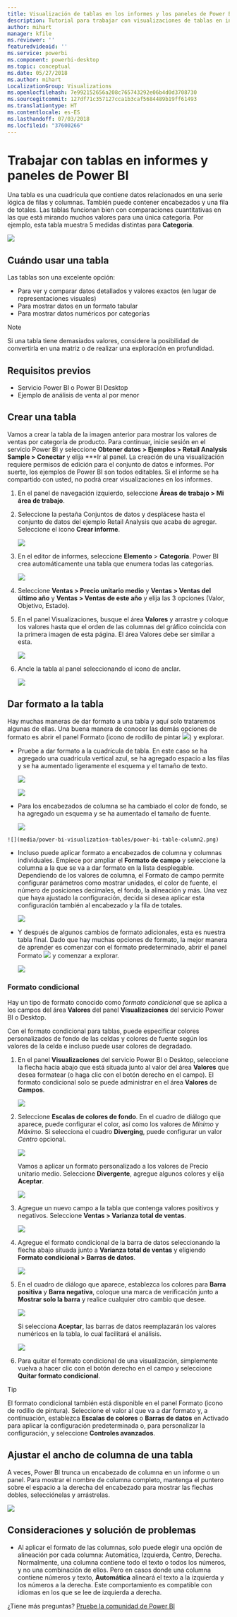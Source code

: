 ```yaml
---
title: Visualización de tablas en los informes y los paneles de Power BI
description: Tutorial para trabajar con visualizaciones de tablas en informes y paneles de Power BI, incluida la forma de cambiar el tamaño de los anchos de columna.
author: mihart
manager: kfile
ms.reviewer: ''
featuredvideoid: ''
ms.service: powerbi
ms.component: powerbi-desktop
ms.topic: conceptual
ms.date: 05/27/2018
ms.author: mihart
LocalizationGroup: Visualizations
ms.openlocfilehash: 7e992152656a208c765743292e06b4d0d3708730
ms.sourcegitcommit: 127df71c357127cca1b3caf5684489b19ff61493
ms.translationtype: HT
ms.contentlocale: es-ES
ms.lasthandoff: 07/03/2018
ms.locfileid: "37600266"
---
```

# <a name="working-with-tables-in-power-bi-reports-and-dashboards"></a>Trabajar con tablas en informes y paneles de Power BI
Una tabla es una cuadrícula que contiene datos relacionados en una serie lógica de filas y columnas. También puede contener encabezados y una fila de totales. Las tablas funcionan bien con comparaciones cuantitativas en las que está mirando muchos valores para una única categoría. Por ejemplo, esta tabla muestra 5 medidas distintas para **Categoría**.

![](media/power-bi-visualization-tables/table.png)

## <a name="when-to-use-a-table"></a>Cuándo usar una tabla
Las tablas son una excelente opción:

* Para ver y comparar datos detallados y valores exactos (en lugar de representaciones visuales)
* Para mostrar datos en un formato tabular
* Para mostrar datos numéricos por categorías   

> [!NOTE]
> Si una tabla tiene demasiados valores, considere la posibilidad de convertirla en una matriz o de realizar una exploración en profundidad.

## <a name="prerequisites"></a>Requisitos previos
- Servicio Power BI o Power BI Desktop
- Ejemplo de análisis de venta al por menor

## <a name="create-a-table"></a>Crear una tabla
Vamos a crear la tabla de la imagen anterior para mostrar los valores de ventas por categoría de producto. Para continuar, inicie sesión en el servicio Power BI y seleccione **Obtener datos \> Ejemplos \> Retail Analysis Sample > Conectar** y elija ***Ir al panel. La creación de una visualización requiere permisos de edición para el conjunto de datos e informes. Por suerte, los ejemplos de Power BI son todos editables. Si el informe se ha compartido con usted, no podrá crear visualizaciones en los informes.

1. En el panel de navegación izquierdo, seleccione **Áreas de trabajo > Mi área de trabajo**.    
2. Seleccione la pestaña Conjuntos de datos y desplácese hasta el conjunto de datos del ejemplo Retail Analysis que acaba de agregar.  Seleccione el icono **Crear informe**.

    ![](media/power-bi-visualization-tables/power-bi-create-report.png)
2. En el editor de informes, seleccione **Elemento** > **Categoría**.  Power BI crea automáticamente una tabla que enumera todas las categorías.

    ![](media/power-bi-visualization-tables/power-bi-table1.png)
3. Seleccione **Ventas > Precio unitario medio** y **Ventas > Ventas del último año** y **Ventas > Ventas de este año** y elija las 3 opciones (Valor, Objetivo, Estado).   
4. En el panel Visualizaciones, busque el área **Valores** y arrastre y coloque los valores hasta que el orden de las columnas del gráfico coincida con la primera imagen de esta página.  El área Valores debe ser similar a esta.

    ![](media/power-bi-visualization-tables/power-bi-table2.png)
5. Ancle la tabla al panel seleccionando el icono de anclar.  

     ![](media/power-bi-visualization-tables/pbi_pintile.png)

## <a name="format-the-table"></a>Dar formato a la tabla
Hay muchas maneras de dar formato a una tabla y aquí solo trataremos algunas de ellas. Una buena manera de conocer las demás opciones de formato es abrir el panel Formato (icono de rodillo de pintar ![](media/power-bi-visualization-tables/power-bi-format.png)) y explorar.

* Pruebe a dar formato a la cuadrícula de tabla. En este caso se ha agregado una cuadrícula vertical azul, se ha agregado espacio a las filas y se ha aumentado ligeramente el esquema y el tamaño de texto.

    ![](media/power-bi-visualization-tables/power-bi-table-gridnew.png)

    ![](media/power-bi-visualization-tables/power-bi-table-grid3.png)
* Para los encabezados de columna se ha cambiado el color de fondo, se ha agregado un esquema y se ha aumentado el tamaño de fuente. 

    ![](media/power-bi-visualization-tables/power-bi-table-column-headers.png)


~~~
![](media/power-bi-visualization-tables/power-bi-table-column2.png)
~~~

* Incluso puede aplicar formato a encabezados de columna y columnas individuales. Empiece por ampliar el **Formato de campo** y seleccione la columna a la que se va a dar formato en la lista desplegable. Dependiendo de los valores de columna, el Formato de campo permite configurar parámetros como mostrar unidades, el color de fuente, el número de posiciones decimales, el fondo, la alineación y más. Una vez que haya ajustado la configuración, decida si desea aplicar esta configuración también al encabezado y la fila de totales.

    ![](media/power-bi-visualization-tables/power-bi-field-formatting.png)

* Y después de algunos cambios de formato adicionales, esta es nuestra tabla final. Dado que hay muchas opciones de formato, la mejor manera de aprender es comenzar con el formato predeterminado, abrir el panel Formato ![](media/power-bi-visualization-tables/power-bi-format.png) y comenzar a explorar. 

    ![](media/power-bi-visualization-tables/power-bi-table-format.png)

### <a name="conditional-formatting"></a>Formato condicional
Hay un tipo de formato conocido como *formato condicional* que se aplica a los campos del área **Valores** del panel **Visualizaciones** del servicio Power BI o Desktop. 

Con el formato condicional para tablas, puede especificar colores personalizados de fondo de las celdas y colores de fuente según los valores de la celda e incluso puede usar colores de degradado. 

1. En el panel **Visualizaciones** del servicio Power BI o Desktop, seleccione la flecha hacia abajo que está situada junto al valor del área **Valores** que desea formatear (o haga clic con el botón derecho en el campo). El formato condicional solo se puede administrar en el área **Valores** de **Campos**.

    ![](media/power-bi-visualization-tables/power-bi-conditional-formatting-background.png)
2. Seleccione **Escalas de colores de fondo**. En el cuadro de diálogo que aparece, puede configurar el color, así como los valores de *Mínimo* y *Máximo*. Si selecciona el cuadro **Diverging**, puede configurar un valor *Centro* opcional.

    ![](media/power-bi-visualization-tables/power-bi-conditional-formatting-background2.png)

    Vamos a aplicar un formato personalizado a los valores de Precio unitario medio. Seleccione **Divergente**, agregue algunos colores y elija **Aceptar**. 

    ![](media/power-bi-visualization-tables/power-bi-conditional-formatting-data-background.png)
3. Agregue un nuevo campo a la tabla que contenga valores positivos y negativos.  Seleccione **Ventas > Varianza total de ventas**. 

    ![](media/power-bi-visualization-tables/power-bi-conditional-formatting2.png)
4. Agregue el formato condicional de la barra de datos seleccionando la flecha abajo situada junto a **Varianza total de ventas** y eligiendo **Formato condicional > Barras de datos**.

    ![](media/power-bi-visualization-tables/power-bi-conditional-formatting-data-bars.png)
5. En el cuadro de diálogo que aparece, establezca los colores para **Barra positiva** y **Barra negativa**, coloque una marca de verificación junto a **Mostrar solo la barra** y realice cualquier otro cambio que desee.

    ![](media/power-bi-visualization-tables/power-bi-data-bars.png)

    Si selecciona **Aceptar**, las barras de datos reemplazarán los valores numéricos en la tabla, lo cual facilitará el análisis.

    ![](media/power-bi-visualization-tables/power-bi-conditional-formatting-data-bars2.png)
6. Para quitar el formato condicional de una visualización, simplemente vuelva a hacer clic con el botón derecho en el campo y seleccione **Quitar formato condicional**.

> [!TIP]
> El formato condicional también está disponible en el panel Formato (icono de rodillo de pintura). Seleccione el valor al que va a dar formato y, a continuación, establezca **Escalas de colores** o **Barras de datos** en Activado para aplicar la configuración predeterminada o, para personalizar la configuración, y seleccione **Controles avanzados**.
> 
> 

## <a name="adjust-the-column-width-of-a-table"></a>Ajustar el ancho de columna de una tabla
A veces, Power BI trunca un encabezado de columna en un informe o un panel. Para mostrar el nombre de columna completo, mantenga el puntero sobre el espacio a la derecha del encabezado para mostrar las flechas dobles, selecciónelas y arrástrelas.

![](media/power-bi-visualization-tables/resizetable.gif)

## <a name="considerations-and-troubleshooting"></a>Consideraciones y solución de problemas
* Al aplicar el formato de las columnas, solo puede elegir una opción de alineación por cada columna: Automática, Izquierda, Centro, Derecha. Normalmente, una columna contiene todo el texto o todos los números, y no una combinación de ellos. Pero en casos donde una columna contiene números y texto, **Automática** alineará el texto a la izquierda y los números a la derecha. Este comportamiento es compatible con idiomas en los que se lee de izquierda a derecha.   

¿Tiene más preguntas? [Pruebe la comunidad de Power BI](http://community.powerbi.com/)

